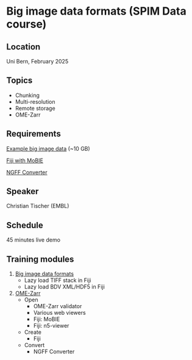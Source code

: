 # Big image data formats (SPIM Data course)

## Location

Uni Bern, February 2025

## Topics

- Chunking
- Multi-resolution
- Remote storage 
- OME-Zarr

## Requirements

[Example big image data](https://zenodo.org/api/records/14857764/files-archive) (~10 GB)

[Fiji with MoBIE](https://github.com/mobie/mobie-viewer-fiji/tree/main?tab=readme-ov-file#install)

[NGFF Converter](https://www.glencoesoftware.com/products/ngff-converter/)

## Speaker

Christian Tischer (EMBL)

## Schedule

45 minutes live demo

## Training modules

1. [Big image data formats](https://neubias.github.io/training-resources/big_image_file_formats/index.html)
    - Lazy load TIFF stack in Fiji
    - Lazy load BDV XML/HDF5 in Fiji
1. [OME-Zarr](https://neubias.github.io/training-resources/ome_zarr/index.html)
    - Open
        - OME-Zarr validator
        - Various web viewers
        - Fiji: MoBIE
        - Fiji: n5-viewer
    - Create
        - Fiji
    - Convert
        - NGFF Converter
